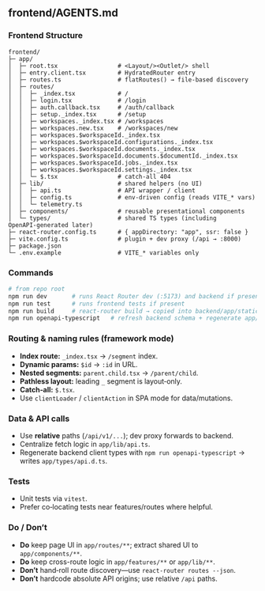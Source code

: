 ## frontend/AGENTS.md

### Frontend Structure

```
frontend/
├─ app/
│  ├─ root.tsx                 # <Layout/><Outlet/> shell
│  ├─ entry.client.tsx         # HydratedRouter entry
│  ├─ routes.ts                # flatRoutes() → file-based discovery
│  ├─ routes/
│  │  ├─ _index.tsx            # /
│  │  ├─ login.tsx             # /login
│  │  ├─ auth.callback.tsx     # /auth/callback
│  │  ├─ setup._index.tsx      # /setup
│  │  ├─ workspaces._index.tsx # /workspaces
│  │  ├─ workspaces.new.tsx    # /workspaces/new
│  │  ├─ workspaces.$workspaceId._index.tsx
│  │  ├─ workspaces.$workspaceId.configurations._index.tsx
│  │  ├─ workspaces.$workspaceId.documents._index.tsx
│  │  ├─ workspaces.$workspaceId.documents.$documentId._index.tsx
│  │  ├─ workspaces.$workspaceId.jobs._index.tsx
│  │  ├─ workspaces.$workspaceId.settings._index.tsx
│  │  └─ $.tsx                 # catch‑all 404
│  ├─ lib/                     # shared helpers (no UI)
│  │  ├─ api.ts                # API wrapper / client
│  │  ├─ config.ts             # env-driven config (reads VITE_* vars)
│  │  └─ telemetry.ts
│  ├─ components/              # reusable presentational components
│  └─ types/                   # shared TS types (including OpenAPI‑generated later)
├─ react-router.config.ts      # { appDirectory: "app", ssr: false }
├─ vite.config.ts              # plugin + dev proxy (/api → :8000)
├─ package.json
└─ .env.example                # VITE_* variables only
```

### Commands

```bash
# from repo root
npm run dev       # runs React Router dev (:5173) and backend if present
npm run test      # runs frontend tests if present
npm run build     # react-router build → copied into backend/app/static by root build
npm run openapi-typescript   # refresh backend schema + regenerate app/types/api.d.ts
```

### Routing & naming rules (framework mode)

* **Index route:** `_index.tsx` → `/segment` index.
* **Dynamic params:** `$id` → `:id` in URL.
* **Nested segments:** `parent.child.tsx` → `/parent/child`.
* **Pathless layout:** leading `_` segment is layout‑only.
* **Catch‑all:** `$.tsx`.
* Use `clientLoader` / `clientAction` in SPA mode for data/mutations.

### Data & API calls

* Use **relative** paths (`/api/v1/...`); dev proxy forwards to backend.
* Centralize fetch logic in `app/lib/api.ts`.
* Regenerate backend client types with `npm run openapi-typescript` → writes `app/types/api.d.ts`.

### Tests

* Unit tests via `vitest`.
* Prefer co‑locating tests near features/routes where helpful.

### Do / Don’t

* **Do** keep page UI in `app/routes/**`; extract shared UI to `app/components/**`.
* **Do** keep cross-route logic in `app/features/**` or `app/lib/**`.
* **Don’t** hand‑roll route discovery—use `react-router routes --json`.
* **Don’t** hardcode absolute API origins; use relative `/api` paths.
